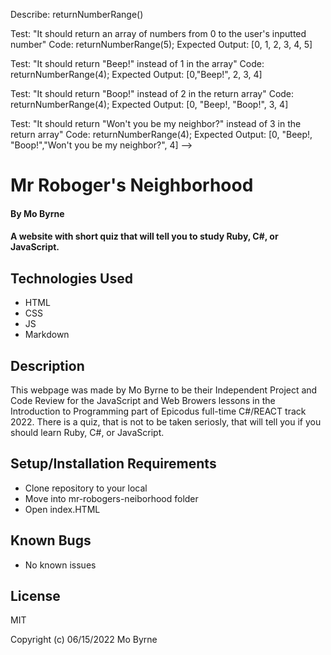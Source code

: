 Describe: returnNumberRange()

Test: "It should return an array of numbers from 0 to the user's inputted number"
Code: returnNumberRange(5);
Expected Output: [0, 1, 2, 3, 4, 5]

Test: "It should return "Beep!" instead of 1 in the array"
Code: returnNumberRange(4);
Expected Output: [0,"Beep!", 2, 3, 4]

Test: "It should return "Boop!" instead of 2 in the return array"
Code: returnNumberRange(4);
Expected Output: [0, "Beep!, "Boop!", 3, 4]


Test: "It should return "Won't you be my neighbor?" instead of 3 in the return array"
Code: returnNumberRange(4);
Expected Output: [0, "Beep!, "Boop!","Won't you be my neighbor?", 4]  -->


# Mr Roboger's Neighborhood

#### By Mo Byrne

#### A website with short quiz that will tell you to study Ruby, C#, or JavaScript.

## Technologies Used

* HTML
* CSS
* JS
* Markdown


## Description

This webpage was made by Mo Byrne to be their Independent Project and Code Review for the JavaScript and Web Browers lessons in the Introduction to Programming part of Epicodus full-time C#/REACT track 2022. There is a quiz, that is not to be taken seriosly, that will tell you if you should learn Ruby, C#, or JavaScript. 

## Setup/Installation Requirements

* Clone repository to your local
* Move into mr-robogers-neiborhood folder
* Open index.HTML



## Known Bugs

* No known issues

## License

MIT

Copyright (c) 06/15/2022 Mo Byrne